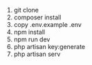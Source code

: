 1. git clone 
2. composer install
3. copy .env.example .env
4. npm install
5. npm run dev
6. php artisan key:generate
7. php artisan serv
